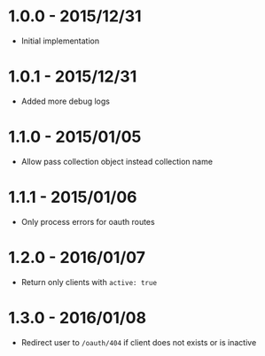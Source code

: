 # 1.0.0 - 2015/12/31
* Initial implementation

# 1.0.1 - 2015/12/31
* Added more debug logs

# 1.1.0 - 2015/01/05
* Allow pass collection object instead collection name

# 1.1.1 - 2015/01/06
* Only process errors for oauth routes

# 1.2.0 - 2016/01/07
* Return only clients with `active: true`

# 1.3.0 - 2016/01/08
* Redirect user to `/oauth/404` if client does not exists or is inactive
